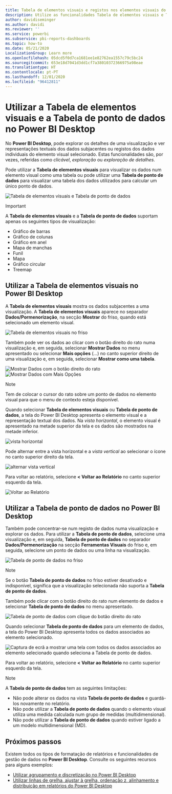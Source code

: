 ```yaml
---
title: Tabela de elementos visuais e registos nos elementos visuais do Power BI Desktop
description: Utilize as funcionalidades Tabela de elementos visuais e Tabela de ponto de dados do Power BI Desktop para explorar os detalhes
author: davidiseminger
ms.author: davidi
ms.reviewer: ''
ms.service: powerbi
ms.subservice: pbi-reports-dashboards
ms.topic: how-to
ms.date: 05/21/2020
LocalizationGroup: Learn more
ms.openlocfilehash: 05dcd5f0d7ca1681ee1e82762ea1557c79c5bc24
ms.sourcegitcommit: 653e18d7041d3dd1cf7a38010372366975a98eae
ms.translationtype: HT
ms.contentlocale: pt-PT
ms.lasthandoff: 12/01/2020
ms.locfileid: "96412811"
---
```

# <a name="use-visual-table-and-data-point-table-in-power-bi-desktop"></a>Utilizar a Tabela de elementos visuais e a Tabela de ponto de dados no Power BI Desktop
No **Power BI Desktop**, pode explorar os detalhes de uma visualização e ver representações textuais dos dados subjacentes ou registos dos dados individuais do elemento visual selecionado. Estas funcionalidades são, por vezes, referidas como *clicável*, *exploração* ou *exploração de detalhes*.

Pode utilizar a **Tabela de elementos visuais** para visualizar os dados num elemento visual como uma tabela ou pode utilizar uma **Tabela de ponto de dados** para visualizar uma tabela dos dados utilizados para calcular um único ponto de dados. 

![Tabela de elementos visuais e Tabela de ponto de dados](media/desktop-see-data-see-records/see-data-record.png)

>[!IMPORTANT]
>A **Tabela de elementos visuais** e a **Tabela de ponto de dados** suportam apenas os seguintes tipos de visualização:
>  - Gráfico de barras
>  - Gráfico de colunas
>  - Gráfico em anel
>  - Mapa de manchas
>  - Funil
>  - Mapa
>  - Gráfico circular
>  - Treemap

## <a name="use-visual-table-in-power-bi-desktop"></a>Utilizar a Tabela de elementos visuais no Power BI Desktop

A **Tabela de elementos visuais** mostra os dados subjacentes a uma visualização. A **Tabela de elementos visuais** aparece no separador **Dados/Pormenorização**, na secção **Mostrar** do friso, quando está selecionado um elemento visual.

![Tabela de elementos visuais no friso](media/desktop-see-data-see-records/visual-table-01.png)

Também pode ver os dados ao clicar com o botão direito do rato numa visualização e, em seguida, selecionar **Mostrar Dados** no menu apresentado ou selecionar **Mais opções** (…) no canto superior direito de uma visualização e, em seguida, selecionar **Mostrar como uma tabela**.

![Mostrar Dados com o botão direito do rato](media/desktop-see-data-see-records/visual-table-02.png)&nbsp;&nbsp;![Mostrar Dados com Mais Opções](media/desktop-see-data-see-records/visual-table-03.png)

> [!NOTE]
> Tem de colocar o cursor do rato sobre um ponto de dados no elemento visual para que o menu de contexto esteja disponível.

Quando selecionar **Tabela de elementos visuais** ou **Tabela de ponto de dados**, a tela do Power BI Desktop apresenta o elemento visual e a representação textual dos dados. Na *vista horizontal*, o elemento visual é apresentado na metade superior da tela e os dados são mostrados na metade inferior. 

![vista horizontal](media/desktop-see-data-see-records/visual-table-04.png)

Pode alternar entre a vista horizontal e a *vista vertical* ao selecionar o ícone no canto superior direito da tela.

![alternar vista vertical](media/desktop-see-data-see-records/visual-table-05.png)

Para voltar ao relatório, selecione **< Voltar ao Relatório** no canto superior esquerdo da tela.

![Voltar ao Relatório](media/desktop-see-data-see-records/visual-table-06.png)

## <a name="use-data-point-table-in-power-bi-desktop"></a>Utilizar a Tabela de ponto de dados no Power BI Desktop

Também pode concentrar-se num registo de dados numa visualização e explorar os dados. Para utilizar a **Tabela de ponto de dados**, selecione uma visualização e, em seguida, **Tabela de ponto de dados** no separador **Dados/Pormenorização** na secção **Ferramentas Visuais** do friso e, em seguida, selecione um ponto de dados ou uma linha na visualização. 

![Tabela de ponto de dados no friso](media/desktop-see-data-see-records/visual-table-07.png)

> [!NOTE]
> Se o botão **Tabela de ponto de dados** no friso estiver desativado e indisponível, significa que a visualização selecionada não suporta a **Tabela de ponto de dados**.

Também pode clicar com o botão direito do rato num elemento de dados e selecionar **Tabela de ponto de dados** no menu apresentado.

![Tabela de ponto de dados com clique do botão direito do rato](media/desktop-see-data-see-records/visual-table-08.png)

Quando selecionar **Tabela de ponto de dados** para um elemento de dados, a tela do Power BI Desktop apresenta todos os dados associados ao elemento selecionado. 

![Captura de ecrã a mostrar uma tela com todos os dados associados ao elemento selecionado quando seleciona a Tabela de ponto de dados.](media/desktop-see-data-see-records/visual-table-09.png)

Para voltar ao relatório, selecione **< Voltar ao Relatório** no canto superior esquerdo da tela.


> [!NOTE]
>A **Tabela de ponto de dados** tem as seguintes limitações:
> - Não pode alterar os dados na vista **Tabela de ponto de dados** e guardá-los novamente no relatório.
> - Não pode utilizar a **Tabela de ponto de dados** quando o elemento visual utiliza uma medida calculada num grupo de medidas (multidimensional).
> - Não pode utilizar a **Tabela de ponto de dados** quando estiver ligado a um modelo multidimensional (MD).

## <a name="next-steps"></a>Próximos passos
Existem todos os tipos de formatação de relatórios e funcionalidades de gestão de dados no **Power BI Desktop**. Consulte os seguintes recursos para alguns exemplos:

* [Utilizar agrupamento e discretização no Power BI Desktop](desktop-grouping-and-binning.md)
* [Utilizar linhas de grelha, ajustar à grelha, ordenação z, alinhamento e distribuição em relatórios do Power BI Desktop](desktop-gridlines-snap-to-grid.md)

